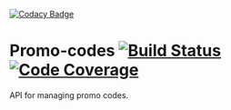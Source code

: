 [![Codacy Badge](https://api.codacy.com/project/badge/Grade/9b4a89d04ea642228d9de1024d06432d)](https://www.codacy.com/app/sm4/promo-codes?utm_source=github.com&utm_medium=referral&utm_content=sm4/promo-codes&utm_campaign=badger)
# Promo-codes [![Build Status](https://travis-ci.org/sm4/promo-codes.svg?branch=master)](https://travis-ci.org/sm4/promo-codes) [![Code Coverage](https://img.shields.io/codecov/c/github/sm4/promo-codes/master.svg)](https://codecov.io/github/sm4/promo-codes?branch=master)

API for managing promo codes.
